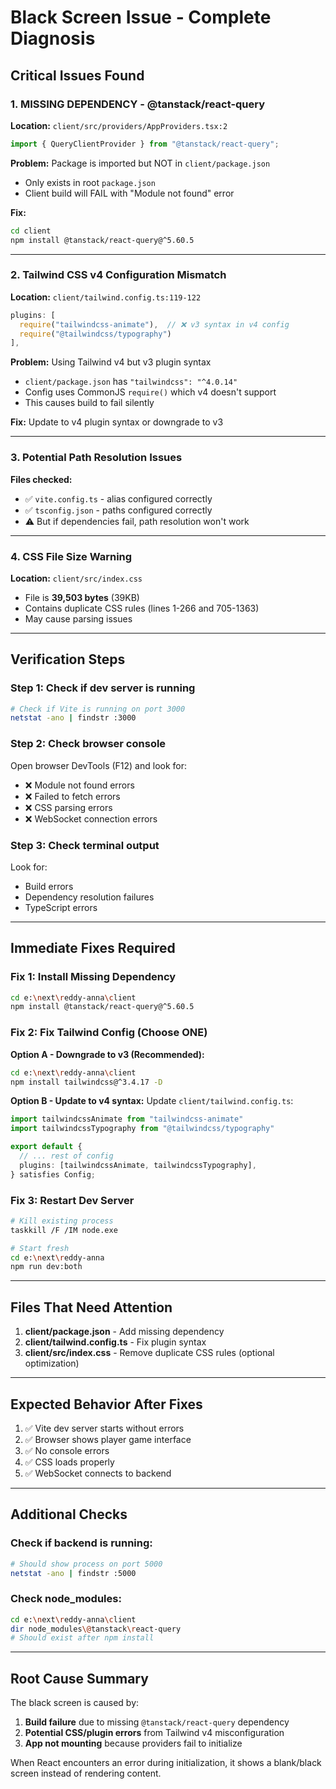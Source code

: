 # Black Screen Issue - Complete Diagnosis

## Critical Issues Found

### 1. **MISSING DEPENDENCY - @tanstack/react-query**
**Location:** `client/src/providers/AppProviders.tsx:2`
```typescript
import { QueryClientProvider } from "@tanstack/react-query";
```

**Problem:** Package is imported but NOT in `client/package.json`
- Only exists in root `package.json`
- Client build will FAIL with "Module not found" error

**Fix:**
```bash
cd client
npm install @tanstack/react-query@^5.60.5
```

---

### 2. **Tailwind CSS v4 Configuration Mismatch**
**Location:** `client/tailwind.config.ts:119-122`
```typescript
plugins: [
  require("tailwindcss-animate"),  // ❌ v3 syntax in v4 config
  require("@tailwindcss/typography")
],
```

**Problem:** Using Tailwind v4 but v3 plugin syntax
- `client/package.json` has `"tailwindcss": "^4.0.14"`
- Config uses CommonJS `require()` which v4 doesn't support
- This causes build to fail silently

**Fix:** Update to v4 plugin syntax or downgrade to v3

---

### 3. **Potential Path Resolution Issues**
**Files checked:**
- ✅ `vite.config.ts` - alias configured correctly
- ✅ `tsconfig.json` - paths configured correctly
- ⚠️ But if dependencies fail, path resolution won't work

---

### 4. **CSS File Size Warning**
**Location:** `client/src/index.css`
- File is **39,503 bytes** (39KB)
- Contains duplicate CSS rules (lines 1-266 and 705-1363)
- May cause parsing issues

---

## Verification Steps

### Step 1: Check if dev server is running
```bash
# Check if Vite is running on port 3000
netstat -ano | findstr :3000
```

### Step 2: Check browser console
Open browser DevTools (F12) and look for:
- ❌ Module not found errors
- ❌ Failed to fetch errors
- ❌ CSS parsing errors
- ❌ WebSocket connection errors

### Step 3: Check terminal output
Look for:
- Build errors
- Dependency resolution failures
- TypeScript errors

---

## Immediate Fixes Required

### Fix 1: Install Missing Dependency
```bash
cd e:\next\reddy-anna\client
npm install @tanstack/react-query@^5.60.5
```

### Fix 2: Fix Tailwind Config (Choose ONE)

**Option A - Downgrade to v3 (Recommended):**
```bash
cd e:\next\reddy-anna\client
npm install tailwindcss@^3.4.17 -D
```

**Option B - Update to v4 syntax:**
Update `client/tailwind.config.ts`:
```typescript
import tailwindcssAnimate from "tailwindcss-animate"
import tailwindcssTypography from "@tailwindcss/typography"

export default {
  // ... rest of config
  plugins: [tailwindcssAnimate, tailwindcssTypography],
} satisfies Config;
```

### Fix 3: Restart Dev Server
```bash
# Kill existing process
taskkill /F /IM node.exe

# Start fresh
cd e:\next\reddy-anna
npm run dev:both
```

---

## Files That Need Attention

1. **client/package.json** - Add missing dependency
2. **client/tailwind.config.ts** - Fix plugin syntax
3. **client/src/index.css** - Remove duplicate CSS rules (optional optimization)

---

## Expected Behavior After Fixes

1. ✅ Vite dev server starts without errors
2. ✅ Browser shows player game interface
3. ✅ No console errors
4. ✅ CSS loads properly
5. ✅ WebSocket connects to backend

---

## Additional Checks

### Check if backend is running:
```bash
# Should show process on port 5000
netstat -ano | findstr :5000
```

### Check node_modules:
```bash
cd e:\next\reddy-anna\client
dir node_modules\@tanstack\react-query
# Should exist after npm install
```

---

## Root Cause Summary

The black screen is caused by:
1. **Build failure** due to missing `@tanstack/react-query` dependency
2. **Potential CSS/plugin errors** from Tailwind v4 misconfiguration
3. **App not mounting** because providers fail to initialize

When React encounters an error during initialization, it shows a blank/black screen instead of rendering content.
